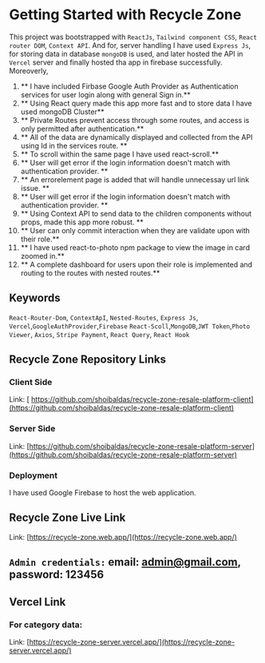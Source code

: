 # Getting Started with Recycle Zone

This project was bootstrapped with `ReactJs`, `Tailwind component CSS`, `React router DOM`, `Context API`. And for, server handling I have used `Express Js`, for storing data in database `mongoDB` is used, and later hosted the API in `Vercel` server and finally hosted tha app in firebase successfully. Moreoverly,

1. ** I have included Firbase Google Auth Provider as Authentication services for user login along with general Sign in.**
2. ** Using React query made this app more fast and to store data I have used mongoDB Cluster**
3. ** Private Routes prevent access through some routes, and access is only permitted after authentication.**
4. ** All of the data are dynamically displayed and collected from the API using Id in the services route. **
5. ** To scroll within the same page I have used react-scroll.**
6. ** User will get error if the login information doesn't match with authentication provider. **
7. ** An errorelement page is added that will handle unnecessay url link issue. **
8. ** User will get error if the login information doesn't match with authentication provider. **
9. ** Using Context API to send data to the children components without props, made this app more robust. **
10. ** User can only commit interaction when they are validate upon with their role.**
12. ** I have used react-to-photo npm package to view the image in card zoomed in.**
13. ** A complete dashboard for users upon their role is implemented and routing to the routes with nested routes.**


## Keywords
`React-Router-Dom`, `ContextApI`, `Nested-Routes`, `Express Js`, `Vercel`,`GoogleAuthProvider`,`Firebase` `React-Scoll`,`MongoDB`,`JWT Token`,`Photo Viewer`, `Axios`, `Stripe Payment`,  `React Query`, `React Hook`  

## Recycle Zone Repository Links

### Client Side

Link: [ https://github.com/shoibaldas/recycle-zone-resale-platform-client](https://github.com/shoibaldas/recycle-zone-resale-platform-client)

### Server Side

Link: [https://github.com/shoibaldas/recycle-zone-resale-platform-server](https://github.com/shoibaldas/recycle-zone-resale-platform-server)


### Deployment

I have used Google Firebase to host the web application.

## Recycle Zone Live Link

Link: [https://recycle-zone.web.app/](https://recycle-zone.web.app/)

## `Admin credentials:` email: admin@gmail.com, password: 123456

## Vercel Link 

### For category data:
Link: [https://recycle-zone-server.vercel.app/](https://recycle-zone-server.vercel.app/)

